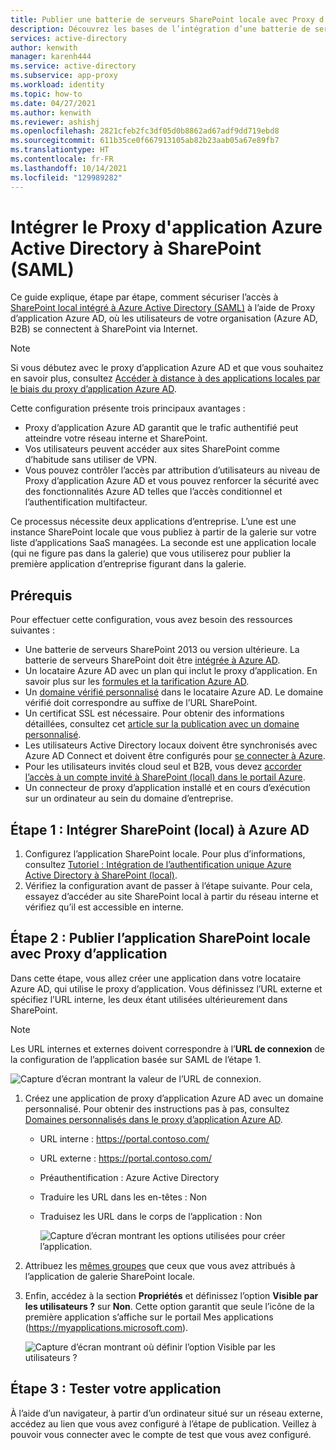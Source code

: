```yaml
---
title: Publier une batterie de serveurs SharePoint locale avec Proxy d’application Azure Active Directory
description: Découvrez les bases de l’intégration d’une batterie de serveurs SharePoint locale avec Proxy d’application Azure Active Directory pour SAML.
services: active-directory
author: kenwith
manager: karenh444
ms.service: active-directory
ms.subservice: app-proxy
ms.workload: identity
ms.topic: how-to
ms.date: 04/27/2021
ms.author: kenwith
ms.reviewer: ashishj
ms.openlocfilehash: 2821cfeb2fc3df05d0b8862ad67adf9dd719ebd8
ms.sourcegitcommit: 611b35ce0f667913105ab82b23aab05a67e89fb7
ms.translationtype: HT
ms.contentlocale: fr-FR
ms.lasthandoff: 10/14/2021
ms.locfileid: "129989282"
---
```

# <a name="integrate-azure-active-directory-application-proxy-with-sharepoint-saml"></a>Intégrer le Proxy d'application Azure Active Directory à SharePoint (SAML)

Ce guide explique, étape par étape, comment sécuriser l’accès à [SharePoint local intégré à Azure Active Directory (SAML)](../saas-apps/sharepoint-on-premises-tutorial.md) à l’aide de Proxy d’application Azure AD, où les utilisateurs de votre organisation (Azure AD, B2B) se connectent à SharePoint via Internet.

> [!NOTE]
> Si vous débutez avec le proxy d’application Azure AD et que vous souhaitez en savoir plus, consultez [Accéder à distance à des applications locales par le biais du proxy d’application Azure AD](./application-proxy.md).

Cette configuration présente trois principaux avantages :

- Proxy d’application Azure AD garantit que le trafic authentifié peut atteindre votre réseau interne et SharePoint.
- Vos utilisateurs peuvent accéder aux sites SharePoint comme d’habitude sans utiliser de VPN.
- Vous pouvez contrôler l’accès par attribution d’utilisateurs au niveau de Proxy d’application Azure AD et vous pouvez renforcer la sécurité avec des fonctionnalités Azure AD telles que l’accès conditionnel et l’authentification multifacteur.

Ce processus nécessite deux applications d’entreprise. L’une est une instance SharePoint locale que vous publiez à partir de la galerie sur votre liste d’applications SaaS managées. La seconde est une application locale (qui ne figure pas dans la galerie) que vous utiliserez pour publier la première application d’entreprise figurant dans la galerie.

## <a name="prerequisites"></a>Prérequis

Pour effectuer cette configuration, vous avez besoin des ressources suivantes :
 - Une batterie de serveurs SharePoint 2013 ou version ultérieure. La batterie de serveurs SharePoint doit être [intégrée à Azure AD](../saas-apps/sharepoint-on-premises-tutorial.md).
 - Un locataire Azure AD avec un plan qui inclut le proxy d’application. En savoir plus sur les [formules et la tarification Azure AD](https://www.microsoft.com/security/business/identity-access-management/azure-ad-pricing).
 - Un [domaine vérifié personnalisé](../fundamentals/add-custom-domain.md) dans le locataire Azure AD. Le domaine vérifié doit correspondre au suffixe de l’URL SharePoint.
 - Un certificat SSL est nécessaire. Pour obtenir des informations détaillées, consultez cet [article sur la publication avec un domaine personnalisé](./application-proxy-configure-custom-domain.md).
 - Les utilisateurs Active Directory locaux doivent être synchronisés avec Azure AD Connect et doivent être configurés pour [se connecter à Azure](../hybrid/plan-connect-user-signin.md). 
 - Pour les utilisateurs invités cloud seul et B2B, vous devez [accorder l’accès à un compte invité à SharePoint (local) dans le portail Azure](../saas-apps/sharepoint-on-premises-tutorial.md#manage-guest-users-access).
 - Un connecteur de proxy d’application installé et en cours d’exécution sur un ordinateur au sein du domaine d’entreprise.


## <a name="step-1-integrate-sharepoint-on-premises-with-azure-ad"></a>Étape 1 : Intégrer SharePoint (local) à Azure AD

1. Configurez l’application SharePoint locale. Pour plus d’informations, consultez [Tutoriel : Intégration de l’authentification unique Azure Active Directory à SharePoint (local)](../saas-apps/sharepoint-on-premises-tutorial.md).
2. Vérifiez la configuration avant de passer à l’étape suivante. Pour cela, essayez d’accéder au site SharePoint local à partir du réseau interne et vérifiez qu’il est accessible en interne.


## <a name="step-2-publish-the-sharepoint-on-premises-application-with-application-proxy"></a>Étape 2 : Publier l’application SharePoint locale avec Proxy d’application

Dans cette étape, vous allez créer une application dans votre locataire Azure AD, qui utilise le proxy d’application. Vous définissez l’URL externe et spécifiez l’URL interne, les deux étant utilisées ultérieurement dans SharePoint.

> [!NOTE]
> Les URL internes et externes doivent correspondre à l’**URL de connexion** de la configuration de l’application basée sur SAML de l’étape 1.

   ![Capture d’écran montrant la valeur de l’URL de connexion.](./media/application-proxy-integrate-with-sharepoint-server/sso-url-saml.png)


 1. Créez une application de proxy d’application Azure AD avec un domaine personnalisé. Pour obtenir des instructions pas à pas, consultez [Domaines personnalisés dans le proxy d’application Azure AD](./application-proxy-configure-custom-domain.md).

    - URL interne : https://portal.contoso.com/
    - URL externe : https://portal.contoso.com/
    - Préauthentification : Azure Active Directory
    - Traduire les URL dans les en-têtes : Non
    - Traduisez les URL dans le corps de l’application : Non

        ![Capture d’écran montrant les options utilisées pour créer l’application.](./media/application-proxy-integrate-with-sharepoint-server/create-application-azure-active-directory.png)

2. Attribuez les [mêmes groupes](../saas-apps/sharepoint-on-premises-tutorial.md#grant-permissions-to-a-security-group) que ceux que vous avez attribués à l’application de galerie SharePoint locale.

3. Enfin, accédez à la section **Propriétés** et définissez l’option **Visible par les utilisateurs ?** sur **Non**. Cette option garantit que seule l’icône de la première application s’affiche sur le portail Mes applications (https://myapplications.microsoft.com).

   ![Capture d’écran montrant où définir l’option Visible par les utilisateurs ?](./media/application-proxy-integrate-with-sharepoint-server/configure-properties.png)
 
## <a name="step-3-test-your-application"></a>Étape 3 : Tester votre application

À l’aide d’un navigateur, à partir d’un ordinateur situé sur un réseau externe, accédez au lien que vous avez configuré à l’étape de publication. Veillez à pouvoir vous connecter avec le compte de test que vous avez configuré.
